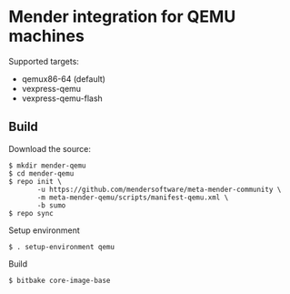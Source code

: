 # Mender integration for QEMU machines

Supported targets:

- qemux86-64 (default)
- vexpress-qemu
- vexpress-qemu-flash

## Build

Download the source:

    $ mkdir mender-qemu
    $ cd mender-qemu
    $ repo init \
           -u https://github.com/mendersoftware/meta-mender-community \
           -m meta-mender-qemu/scripts/manifest-qemu.xml \
           -b sumo
    $ repo sync

Setup environment

    $ . setup-environment qemu

Build

    $ bitbake core-image-base
